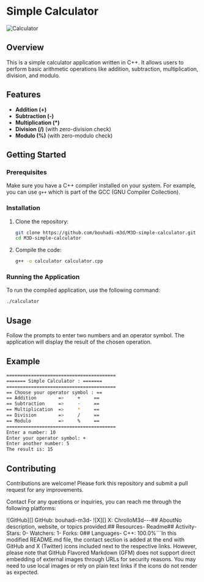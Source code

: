 # Simple Calculator

![Calculator](https://img.icons8.com/ios-filled/50/000000/calculator.png)

## Overview
This is a simple calculator application written in C++. It allows users to perform basic arithmetic operations like addition, subtraction, multiplication, division, and modulo.

## Features
- **Addition (+)**
- **Subtraction (-)**
- **Multiplication (*)**
- **Division (/)** (with zero-division check)
- **Modulo (%)** (with zero-modulo check)

## Getting Started

### Prerequisites
Make sure you have a C++ compiler installed on your system. For example, you can use `g++` which is part of the GCC (GNU Compiler Collection).

### Installation
1. Clone the repository:
    ```sh
    git clone https://github.com/bouhadi-m3d/M3D-simple-calculator.git
    cd M3D-simple-calculator
    ```
2. Compile the code:
    ```sh
    g++ -o calculator calculator.cpp
    ```

### Running the Application
To run the compiled application, use the following command:

```sh
./calculator
``` 
## Usage

Follow the prompts to enter two numbers and an operator symbol. The application will display the result of the chosen operation.

## Example

```sh
========================================
======= Simple Calculator : =======
========================================
== Choose your operator symbol : ==
== Addition        =>     +     ==
== Subtraction     =>     -     ==
== Multiplication  =>     *     ==
== Division        =>     /     ==
== Modulo          =>     %     ==
========================================
Enter a number: 10
Enter your operator symbol: +
Enter another number: 5
The result is: 15
```

## Contributing

Contributions are welcome! Please fork this repository and submit a pull request for any improvements.

Contact
For any questions or inquiries, you can reach me through the following platforms:

![GitHub][] GitHub: bouhadi-m3d- ![X][] X: ChrolloM3d---## AboutNo description, website, or topics provided.## Resources- Readme## Activity- Stars: 0- Watchers: 1- Forks: 0## Languages- C++: 100.0%```In this modified README.md file, the contact section is added at the end with GitHub and X (Twitter) icons included next to the respective links. However, please note that GitHub Flavored Markdown (GFM) does not support direct embedding of external images through URLs for security reasons. You may need to use local images or rely on plain text links if the icons do not render as expected.



